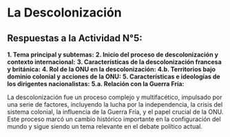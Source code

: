 # La Descolonización

## Respuestas a la Actividad N°5:

**1. Tema principal y subtemas:**
**2. Inicio del proceso de descolonización y contexto internacional:**
**3. Características de la descolonización francesa y británica:**
**4. Rol de la ONU en la descolonización:**
**4.b. Territorios bajo dominio colonial y acciones de la ONU:**
**5. Características e ideologías de los dirigentes nacionalistas:**
**5.a. Relación con la Guerra Fría:**


La descolonización fue un proceso complejo y multifacético, impulsado por una serie de factores, incluyendo la lucha por la independencia, la crisis del sistema colonial, la influencia de la Guerra Fría, y el papel crucial de la ONU. Este proceso marcó un cambio histórico importante en la configuración del mundo y sigue siendo un tema relevante en el debate político actual.